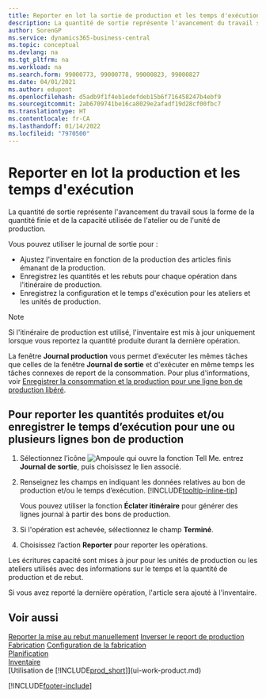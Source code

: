 ```yaml
---
title: Reporter en lot la sortie de production et les temps d'exécution
description: La quantité de sortie représente l'avancement du travail sous la forme de la quantité finie et de la capacité utilisée de l'atelier ou de l'unité de production.
author: SorenGP
ms.service: dynamics365-business-central
ms.topic: conceptual
ms.devlang: na
ms.tgt_pltfrm: na
ms.workload: na
ms.search.form: 99000773, 99000778, 99000823, 99000827
ms.date: 04/01/2021
ms.author: edupont
ms.openlocfilehash: d5adb9f1f4eb1edefdeb15b6f716458247b4ebf9
ms.sourcegitcommit: 2ab6709741be16ca8029e2afadf19d28cf00fbc7
ms.translationtype: HT
ms.contentlocale: fr-CA
ms.lasthandoff: 01/14/2022
ms.locfileid: "7970500"
---
```

# <a name="batch-post-output-and-run-times"></a>Reporter en lot la production et les temps d'exécution
La quantité de sortie représente l'avancement du travail sous la forme de la quantité finie et de la capacité utilisée de l'atelier ou de l'unité de production.

Vous pouvez utiliser le journal de sortie pour :

* Ajustez l'inventaire en fonction de la production des articles finis émanant de la production.
* Enregistrez les quantités et les rebuts pour chaque opération dans l'itinéraire de production.
* Enregistrez la configuration et le temps d'exécution pour les ateliers et les unités de production.

> [!NOTE]
> Si l'itinéraire de production est utilisé, l'inventaire est mis à jour uniquement lorsque vous reportez la quantité produite durant la dernière opération.

La fenêtre **Journal production** vous permet d’exécuter les mêmes tâches que celles de la fenêtre **Journal de sortie** et d'exécuter en même temps les tâches connexes de report de la consommation. Pour plus d'informations, voir [Enregistrer la consommation et la production pour une ligne bon de production libéré](production-how-to-register-consumption-and-output.md).

## <a name="to-post-output-quantities-andor-register-run-times-for-one-or-more-production-order-lines"></a>Pour reporter les quantités produites et/ou enregistrer le temps d’exécution pour une ou plusieurs lignes bon de production

1. Sélectionnez l’icône ![Ampoule qui ouvre la fonction Tell Me.](media/ui-search/search_small.png "Dites-moi ce que vous voulez faire") entrez **Journal de sortie**, puis choisissez le lien associé.  
2. Renseignez les champs en indiquant les données relatives au bon de production et/ou le temps d’exécution. [!INCLUDE[tooltip-inline-tip](includes/tooltip-inline-tip_md.md)]
  
    Vous pouvez utiliser la fonction **Éclater itinéraire** pour générer des lignes journal à partir des bons de production.
  
3. Si l'opération est achevée, sélectionnez le champ **Terminé**.  
4. Choisissez l’action **Reporter** pour reporter les opérations. 

Les écritures capacité sont mises à jour pour les unités de production ou les ateliers utilisés avec des informations sur le temps et la quantité de production et de rebut.  

Si vous avez reporté la dernière opération, l'article sera ajouté à l'inventaire.  

## <a name="see-also"></a>Voir aussi

[Reporter la mise au rebut manuellement](production-how-to-post-scrap.md)
[Inverser le report de production](production-how-to-reverse-output-posting.md)
[Fabrication](production-manage-manufacturing.md)
[Configuration de la fabrication](production-configure-production-processes.md)  
[Planification](production-planning.md)  
[Inventaire](inventory-manage-inventory.md)  
[Utilisation de [!INCLUDE[prod_short](includes/prod_short.md)]](ui-work-product.md)


[!INCLUDE[footer-include](includes/footer-banner.md)]

